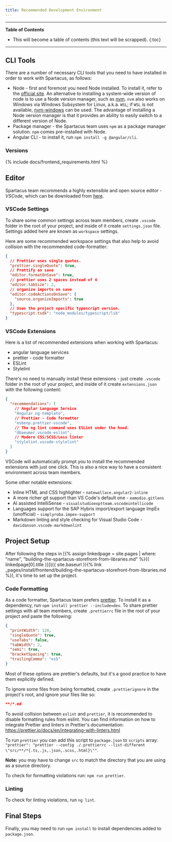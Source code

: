 ```yaml
---
title: Recommended Development Environment
---
```


***

**Table of Contents**

- This will become a table of contents (this text will be scrapped).
{:toc}

***

## CLI Tools

There are a number of necessary CLI tools that you need to have installed in order to work with Spartacus, as follows:

- Node - first and foremost you need Node installed. To install it, refer to the [official site](https://nodejs.org). An alternative to installing a system-wide version of node is to use a Node version manager, such as [nvm](https://github.com/nvm-sh/nvm#installation-and-update). `nvm` also works on Windows via Windows Subsystem for Linux, a.k.a. `WSL`; if `WSL` is not available, [nvm-windows](https://github.com/coreybutler/nvm-windows) can be used. The advantage of installing a Node version manager is that it provides an ability to easily switch to a different version of Node.
- Package manager - the Spartacus team uses `npm` as a package manager solution. `npm` comes pre-installed with Node.
- Angular CLI - to install it, run `npm install -g @angular/cli`. 

### Versions

{% include docs/frontend_requirements.html %}

## Editor

Spartacus team recommends a highly extensible and open source editor - *VSCode*, which can be downloaded from [here](https://code.visualstudio.com/Download).

### VSCode Settings

To share some common settings across team members, create `.vscode` folder in the root of your project, and inside of it create `settings.json` file. Settings added here are known as `workspace` settings.

Here are some recommended workspace settings that also help to avoid collision with the recommended code-formatter:

```json
{
  // Prettier uses single quotes.
  "prettier.singleQuote": true,
  // Prettify on save
  "editor.formatOnSave": true,
  // prettier uses 2 spaces instead of 4
  "editor.tabSize": 2,
  // organize imports on save
  "editor.codeActionsOnSave": {
    "source.organizeImports": true
  },
  // Uses the project specific typescript version.
  "typescript.tsdk": "node_modules/typescript/lib"
}
```

### VSCode Extensions

Here is a list of recommended extensions when working with Spartacus:

- angular language services
- prettier - code formatter
- ESLint
- Stylelint

There's no need to manually install these extensions - just create `.vscode` folder in the root of your project, and inside of it create `extensions.json` with the following content:

```json
{
  "recommendations": [
    // Angular Language Service
    "Angular.ng-template",
    // Prettier - Code formatter
    "esbenp.prettier-vscode",
    // The ng lint command uses ESLint under the hood.
    "dbaeumer.vscode-eslint",
    // Modern CSS/SCSS/Less linter
    "stylelint.vscode-stylelint"
  ]
}
```

VSCode will automatically prompt you to install the recommended extensions with just one click. This is also a nice way to have a consistent environment across team members.

Some other notable extensions:

- Inline HTML and CSS highlighter - `natewallace.angular2-inline`
- A more richer git support than VS Code's default one - `eamodio.gitlens`
- AI assisted IntelliSense - `visualstudioexptteam.vscodeintellicode`
- Languages support for the SAP Hybris import/export language ImpEx (unofficial) - `simplyroba.impex-support`
- Markdown linting and style checking for Visual Studio Code - `davidanson.vscode-markdownlint`

## Project Setup

After following the steps in [{% assign linkedpage = site.pages | where: "name", "building-the-spartacus-storefront-from-libraries.md" %}{{ linkedpage[0].title }}]({{ site.baseurl }}{% link _pages/install/frontend/building-the-spartacus-storefront-from-libraries.md %}), it's time to set up the project.

### Code Formatting

As a code formatter, Spartacus team prefers [prettier](https://prettier.io/). To install it as a dependency, run `npm install prettier --include=dev`. To share prettier settings with all team members, create `.prettierrc` file in the root of your project and paste the following:

```json
{
  "printWidth": 120,
  "singleQuote": true,
  "useTabs": false,
  "tabWidth": 2,
  "semi": true,
  "bracketSpacing": true,
  "trailingComma": "es5"
}
```

Most of these options are prettier's defaults, but it's a good practice to have them explicitly defined.

To ignore some files from being formatted, create `.prettierignore` in the project's root, and ignore your files like so:

```json
**/*.md
```

To avoid collision between `eslint` and `prettier`, it is recommended to disable formatting rules from eslint.  You can find information on how to integrate Prettier and linters in Prettier's documentation: https://prettier.io/docs/en/integrating-with-linters.html

To run `prettier` you can add this script to `package.json` to `scripts` array: `"prettier": "prettier --config ./.prettierrc --list-different \"src/**/*{.ts,.js,.json,.scss,.html}\""`.

**Note:** you may have to change `src` to match the directory that you are using as a source directory.

To check for formatting violations run: `npm run prettier`.

### Linting

To check for linting violations, run `ng lint`.

## Final Steps

Finally, you may need to run `npm install` to install dependencies added to `package.json`.
